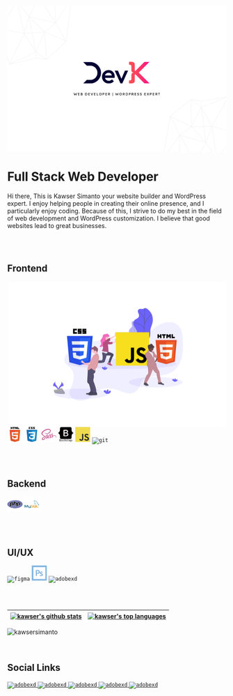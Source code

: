 <img align="center" src="https://github.com/kawsersimanto/kawsersimanto/blob/main/img/kawsersimanto-cover.png">
<h1 align="start">Full Stack Web Developer</h1>

<p>Hi there, This is Kawser Simanto your website builder and WordPress expert. I enjoy helping people in creating their online presence, and I particularly enjoy coding. Because of this, I strive to do my best in the field of web development and WordPress customization. I believe that good websites lead to great businesses.</p>

<p align="left">
<br><br>
<h2 align="left">Frontend</h2>
<img align="right" alt="Coding" width="500" src="https://github.com/kawsersimanto/kawsersimanto/blob/main/img/frontend.png">
<code><img height="35" alt="html" src="https://raw.githubusercontent.com/devicons/devicon/master/icons/html5/html5-original-wordmark.svg"></code>
<code><img height="35" alt="css" src="https://raw.githubusercontent.com/devicons/devicon/master/icons/css3/css3-original-wordmark.svg"></code>
<code><img height="35" alt="sass" src="https://raw.githubusercontent.com/devicons/devicon/master/icons/sass/sass-original.svg"></code>
<code><img height="35" alt="bootstrap" src="https://raw.githubusercontent.com/devicons/devicon/master/icons/bootstrap/bootstrap-plain-wordmark.svg"></code>
<code><img height="35" alt="javascript" src="https://raw.githubusercontent.com/devicons/devicon/master/icons/javascript/javascript-original.svg"></code>
<code><img height="35" alt="git" src="https://www.vectorlogo.zone/logos/git-scm/git-scm-icon.svg"></code>

<br><br>
<h2>Backend</h2>
<code><img height="35" alt="php" src="https://raw.githubusercontent.com/devicons/devicon/master/icons/php/php-original.svg"></code>  
<code><img height="35" alt="mysql" src="https://raw.githubusercontent.com/devicons/devicon/master/icons/mysql/mysql-original-wordmark.svg"></code>

<br><br>
<h2 align="start">UI/UX</h2>
<code><img height="35" alt="figma" src="https://www.vectorlogo.zone/logos/figma/figma-icon.svg"></code>  
<code><img height="35" alt="photoshop" src="https://raw.githubusercontent.com/devicons/devicon/master/icons/photoshop/photoshop-line.svg"></code>
<code><img height="35" alt="adobexd" src="https://cdn.worldvectorlogo.com/logos/adobe-xd.svg"></code>  
</p>

<br>
<br>

| <a href="https://github-readme-stats.vercel.app/api?username=kawsersimanto&show_icons=true&locale=en"><img align="center" src="https://github-readme-stats.vercel.app/api?username=kawsersimanto&show_icons=true&locale=en" alt="kawser's github stats" /></a> | <a href="https://github-readme-stats.vercel.app/api/top-langs?username=kawsersimanto&show_icons=true&locale=en&layout=compact"><img align="center" src="https://github-readme-stats.vercel.app/api/top-langs?username=kawsersimanto&show_icons=true&locale=en&layout=compact" alt="kawser's top languages"/></a> |
| ------------- | ------------- |
<p><img align="center" src="https://github-readme-streak-stats.herokuapp.com/?user=kawsersimanto&" alt="kawsersimanto" /></p>

<br>
<h2 align="left">Social Links</h2>
<p align="left">
  
<a href="https://www.facebook.com/kawsersimantoo" target="blank">
<code><img height="35" alt="adobexd" src="https://raw.githubusercontent.com/rahuldkjain/github-profile-readme-generator/master/src/images/icons/Social/facebook.svg"></code>   
</a>
  
<a href="https://instagram.com/kawsersimanto" target="blank">
<code><img height="35" alt="adobexd" src="https://raw.githubusercontent.com/rahuldkjain/github-profile-readme-generator/master/src/images/icons/Social/instagram.svg"></code>   
</a>

<a href="https://www.linkedin.com/in/kawsersimanto" target="blank">
<code><img height="35" alt="adobexd" src="https://raw.githubusercontent.com/rahuldkjain/github-profile-readme-generator/master/src/images/icons/Social/linked-in-alt.svg"></code>   
</a>

<a href="https://twitter.com/kawsersimanto" target="blank">
<code><img height="35" alt="adobexd" src="https://raw.githubusercontent.com/rahuldkjain/github-profile-readme-generator/master/src/images/icons/Social/twitter.svg"></code>   
</a>
  
<a href="https://www.youtube.com/c/kawsersimanto" target="blank">
<code><img height="35" alt="adobexd" src="https://raw.githubusercontent.com/rahuldkjain/github-profile-readme-generator/master/src/images/icons/Social/youtube.svg"></code>   
</a>

